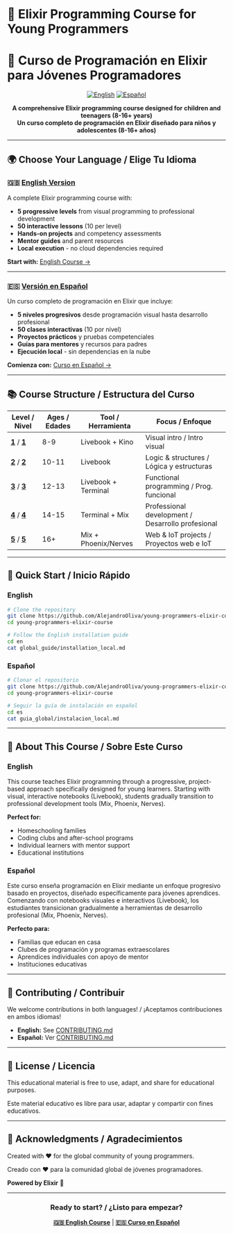 # 🧠 Elixir Programming Course for Young Programmers
# 🧠 Curso de Programación en Elixir para Jóvenes Programadores

<div align="center">

[![English](https://img.shields.io/badge/lang-English-blue?style=for-the-badge)](en/README.md)
[![Español](https://img.shields.io/badge/lang-Español-red?style=for-the-badge)](es/README.md)

**A comprehensive Elixir programming course designed for children and teenagers (8-16+ years)**  
**Un curso completo de programación en Elixir diseñado para niños y adolescentes (8-16+ años)**

</div>

---

## 🌍 Choose Your Language / Elige Tu Idioma

### 🇬🇧 [English Version](en/README.md)

A complete Elixir programming course with:
- **5 progressive levels** from visual programming to professional development
- **50 interactive lessons** (10 per level)
- **Hands-on projects** and competency assessments
- **Mentor guides** and parent resources
- **Local execution** - no cloud dependencies required

**Start with:** [English Course →](en/README.md)

---

### 🇪🇸 [Versión en Español](es/README.md)

Un curso completo de programación en Elixir que incluye:
- **5 niveles progresivos** desde programación visual hasta desarrollo profesional
- **50 clases interactivas** (10 por nivel)
- **Proyectos prácticos** y pruebas competenciales
- **Guías para mentores** y recursos para padres
- **Ejecución local** - sin dependencias en la nube

**Comienza con:** [Curso en Español →](es/README.md)

---

## 📚 Course Structure / Estructura del Curso

| Level / Nivel | Ages / Edades | Tool / Herramienta | Focus / Enfoque |
|---------------|---------------|-------------------|------------------|
| **[1](es/nivel_1)** / **[1](en/level_1)** | 8-9 | Livebook + Kino | Visual intro / Intro visual |
| **[2](es/nivel_2)** / **[2](en/level_2)** | 10-11 | Livebook | Logic & structures / Lógica y estructuras |
| **[3](es/nivel_3)** / **[3](en/level_3)** | 12-13 | Livebook + Terminal | Functional programming / Prog. funcional |
| **[4](es/nivel_4)** / **[4](en/level_4)** | 14-15 | Terminal + Mix | Professional development / Desarrollo profesional |
| **[5](es/nivel_5)** / **[5](en/level_5)** | 16+ | Mix + Phoenix/Nerves | Web & IoT projects / Proyectos web e IoT |

---

## 🚀 Quick Start / Inicio Rápido

### English
```bash
# Clone the repository
git clone https://github.com/AlejandroOliva/young-programmers-elixir-course.git
cd young-programmers-elixir-course

# Follow the English installation guide
cd en
cat global_guide/installation_local.md
```

### Español
```bash
# Clonar el repositorio
git clone https://github.com/AlejandroOliva/young-programmers-elixir-course.git
cd young-programmers-elixir-course

# Seguir la guía de instalación en español
cd es
cat guia_global/instalacion_local.md
```

---

## 🎯 About This Course / Sobre Este Curso

### English

This course teaches Elixir programming through a progressive, project-based approach specifically designed for young learners. Starting with visual, interactive notebooks (Livebook), students gradually transition to professional development tools (Mix, Phoenix, Nerves).

**Perfect for:**
- Homeschooling families
- Coding clubs and after-school programs
- Individual learners with mentor support
- Educational institutions

### Español

Este curso enseña programación en Elixir mediante un enfoque progresivo basado en proyectos, diseñado específicamente para jóvenes aprendices. Comenzando con notebooks visuales e interactivos (Livebook), los estudiantes transicionan gradualmente a herramientas de desarrollo profesional (Mix, Phoenix, Nerves).

**Perfecto para:**
- Familias que educan en casa
- Clubes de programación y programas extraescolares
- Aprendices individuales con apoyo de mentor
- Instituciones educativas

---

## 🤝 Contributing / Contribuir

We welcome contributions in both languages! / ¡Aceptamos contribuciones en ambos idiomas!

- **English:** See [CONTRIBUTING.md](en/CONTRIBUTING.md)
- **Español:** Ver [CONTRIBUTING.md](es/CONTRIBUTING.md)

---

## 📄 License / Licencia

This educational material is free to use, adapt, and share for educational purposes.

Este material educativo es libre para usar, adaptar y compartir con fines educativos.

---

## 💝 Acknowledgments / Agradecimientos

Created with ❤️ for the global community of young programmers.

Creado con ❤️ para la comunidad global de jóvenes programadores.

**Powered by Elixir** 💜

---

<div align="center">

### Ready to start? / ¿Listo para empezar?

**[🇬🇧 English Course](en/README.md)** | **[🇪🇸 Curso en Español](es/README.md)**

</div>
